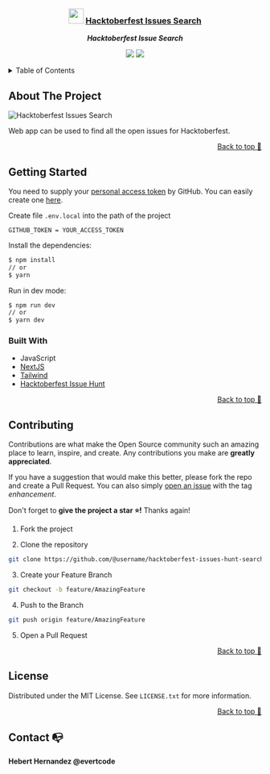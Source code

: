 <div align="center">

  ### <img src="https://raw.githubusercontent.com/evertcode/hacktoberfest-issues-hunt-search/main/public/favicon.ico" height="30px"/> [Hacktoberfest Issues Search](https://hacktoberfest-issues.vercel.app)
  
  ***Hacktoberfest Issue Search***
</div>

<div align="center">

![](https://img.shields.io/badge/Contributions-Welcome-brightgreen.svg)
![](https://img.shields.io/badge/Maintained%3F-Yes-brightgreen.svg)

</div>

<!-- TABLE OF CONTENTS -->

<details>
  <summary>Table of Contents</summary>
  <ol>
    <li>
      <a href="#about-the-project">About The Project</a>
      <a href="#getting-started">Getting Started</a>
      <ul>
        <li><a href="#built-with">Built With</a></li>
      </ul>
    </li>
    <li><a href="#contributing">Contributing</a></li>
    <li><a href="#license">License</a></li>
  </ol>
</details>

## About The Project

![Hacktoberfest Issues Search](https://user-images.githubusercontent.com/3246481/137557978-cfc62c2b-18cf-4ce2-950a-b97d922520aa.png)

Web app can be used to find all the open issues for Hacktoberfest.

<p align="right"><a href="#top">Back to top 🔼</a></p>

## Getting Started

You need to supply your [personal access token](https://docs.github.com/en/authentication/keeping-your-account-and-data-secure/creating-a-personal-access-token) by GitHub. You can easily create one [here](https://github.com/settings/tokens/new?scopes=repo).

Create file `.env.local` into the path of the project

```env
GITHUB_TOKEN = YOUR_ACCESS_TOKEN
```

Install the dependencies:

```sh
$ npm install
// or
$ yarn
```

Run in dev mode:

```sh
$ npm run dev
// or
$ yarn dev
```

### Built With

- JavaScript
- [NextJS](https://nextjs.org)
- [Tailwind](https://tailwindcss.com)
- [Hacktoberfest Issue Hunt](https://www.npmjs.com/package/hacktoberfest-issue-hunt)

<p align="right"><a href="#top">Back to top 🔼</a></p>

## Contributing

Contributions are what make the Open Source community such an amazing place to learn, inspire, and create. Any contributions you make are **greatly appreciated**.

If you have a suggestion that would make this better, please fork the repo and create a Pull Request. You can also simply [open an issue](https://github.com/evertcode/hacktoberfest-issues-hunt-search/issues) with the tag *enhancement*.

Don't forget to **give the project a star ⭐!** Thanks again!

1. Fork the project

2. Clone the repository

```bash
git clone https://github.com/@username/hacktoberfest-issues-hunt-search
```

3. Create your Feature Branch

```bash
git checkout -b feature/AmazingFeature
```

4. Push to the Branch

```bash
git push origin feature/AmazingFeature
```

5. Open a Pull Request

<p align="right"><a href="#top">Back to top 🔼</a></p>

## License

Distributed under the MIT License. See `LICENSE.txt` for more information.

<p align="right"><a href="#top">Back to top 🔼</a></p>

## Contact 📭

**Hebert Hernandez @evertcode**
